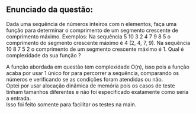 ## Enunciado da questão:
Dada uma sequência de números inteiros com n elementos, faça uma função para determinar o comprimento de um segmento crescente de comprimento máximo.
Exemplos: Na sequência 5 10 3 2 4 7 9 8 5 o comprimento do segmento crescente máximo
é 4 (2, 4, 7, 9).
Na sequência 10 8 7 5 2 o comprimento de um segmento crescente máximo é 1.
Qual é complexidade da sua função ?

A função abordada em questão tem complexidade O(n), isso pois a função acaba por usar 1 único for para percorrer a sequência, comparando os números e verificando se as condições foram atendidas ou não.
\
Optei por usar alocação dinâmica de memória pois os casos de teste tinham tamanhos diferentes e não foi especificado exatamente como seria a entrada.
\
Isso foi feito somente para facilitar os testes na main.
